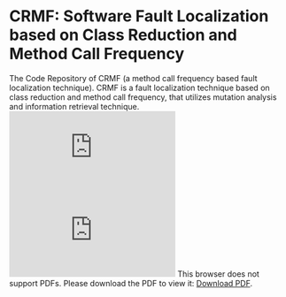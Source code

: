 # CRMF: Software Fault Localization based on Class Reduction and Method Call Frequency
The Code Repository of CRMF (a method call frequency based fault localization technique).
CRMF is a fault localization technique based on class reduction and method call frequency, that utilizes mutation analysis and information retrieval technique.
![avatar](https://github.com/HengyuanLiu/CRMF/CRMF-framework.pdf)
<object data="https://github.com/HengyuanLiu/CRMF/CRMF-framework.pdf" width="700px" height="700px"> 
    <embed src="http://yoursite.com/the.pdf"> 
     This browser does not support PDFs. Please download the PDF to view it: <a href="http://yoursite.com/the.pdf">Download PDF</a>.</p> 
    </embed> 
</object> 
